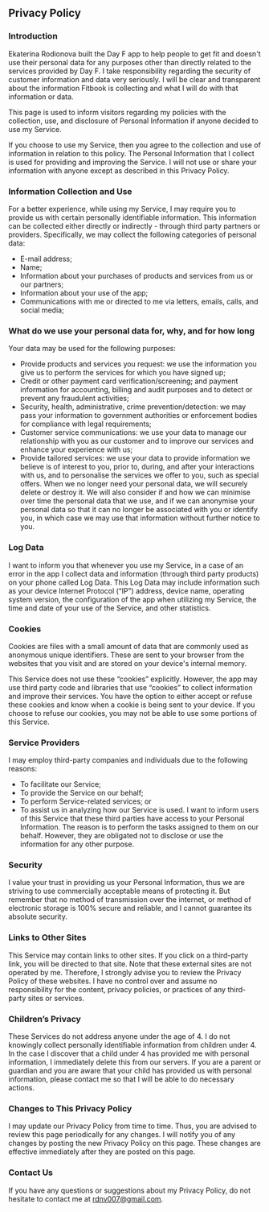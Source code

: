 ## Privacy Policy

### Introduction

Ekaterina Rodionova built the Day F app to help people to get fit and doesn't use their personal data for any purposes other than directly related to the services provided by Day F. I take responsibility regarding the security of customer information and data very seriously. I will be clear and transparent about the information Fitbook is collecting and what I will do with that information or data. 

This page is used to inform visitors regarding my policies with the collection, use, and disclosure of Personal Information if anyone decided to use my Service.

If you choose to use my Service, then you agree to the collection and use of information in relation to this policy. The Personal Information that I collect is used for providing and improving the Service. I will not use or share your information with anyone except as described in this Privacy Policy.

### Information Collection and Use

For a better experience, while using my Service, I may require you to provide us with certain personally identifiable information. This information can be collected either directly or indirectly - through third party partners or providers. 
Specifically, we may collect the following categories of personal data:
- E-mail address;
- Name;
- Information about your purchases of products and services from us or our partners;
- Information about your use of the app;
- Communications with me or directed to me via letters, emails, calls, and social media; 

### What do we use your personal data for, why, and for how long

Your data may be used for the following purposes:
- Provide products and services you request: we use the information you give us to perform the services for which you have signed up;
- Credit or other payment card verification/screening; and payment information for accounting, billing and audit purposes and to detect or prevent any fraudulent activities;
- Security, health, administrative, crime prevention/detection: we may pass your information to government authorities or enforcement bodies for compliance with legal requirements;
- Customer service communications: we use your data to manage our relationship with you as our customer and to improve our services and enhance your experience with us;
- Provide tailored services: we use your data to provide information we believe is of interest to you, prior to, during, and after your interactions with us, and to personalise the services we offer to you, such as special offers.
When we no longer need your personal data, we will securely delete or destroy it. We will also consider if and how we can minimise over time the personal data that we use, and if we can anonymise your personal data so that it can no longer be associated with you or identify you, in which case we may use that information without further notice to you.

### Log Data

I want to inform you that whenever you use my Service, in a case of an error in the app I collect data and information (through third party products) on your phone called Log Data. This Log Data may include information such as your device Internet Protocol (“IP”) address, device name, operating system version, the configuration of the app when utilizing my Service, the time and date of your use of the Service, and other statistics.

### Cookies

Cookies are files with a small amount of data that are commonly used as anonymous unique identifiers. These are sent to your browser from the websites that you visit and are stored on your device's internal memory.

This Service does not use these “cookies” explicitly. However, the app may use third party code and libraries that use “cookies” to collect information and improve their services. You have the option to either accept or refuse these cookies and know when a cookie is being sent to your device. If you choose to refuse our cookies, you may not be able to use some portions of this Service.

### Service Providers

I may employ third-party companies and individuals due to the following reasons:

- To facilitate our Service;
- To provide the Service on our behalf;
- To perform Service-related services; or
- To assist us in analyzing how our Service is used.
I want to inform users of this Service that these third parties have access to your Personal Information. The reason is to perform the tasks assigned to them on our behalf. However, they are obligated not to disclose or use the information for any other purpose.

### Security

I value your trust in providing us your Personal Information, thus we are striving to use commercially acceptable means of protecting it. But remember that no method of transmission over the internet, or method of electronic storage is 100% secure and reliable, and I cannot guarantee its absolute security.

### Links to Other Sites

This Service may contain links to other sites. If you click on a third-party link, you will be directed to that site. Note that these external sites are not operated by me. Therefore, I strongly advise you to review the Privacy Policy of these websites. I have no control over and assume no responsibility for the content, privacy policies, or practices of any third-party sites or services.

### Children’s Privacy

These Services do not address anyone under the age of 4. I do not knowingly collect personally identifiable information from children under 4. In the case I discover that a child under 4 has provided me with personal information, I immediately delete this from our servers. If you are a parent or guardian and you are aware that your child has provided us with personal information, please contact me so that I will be able to do necessary actions.

### Changes to This Privacy Policy

I may update our Privacy Policy from time to time. Thus, you are advised to review this page periodically for any changes. I will notify you of any changes by posting the new Privacy Policy on this page. These changes are effective immediately after they are posted on this page.

### Contact Us

If you have any questions or suggestions about my Privacy Policy, do not hesitate to contact me at rdnv007@gmail.com.
